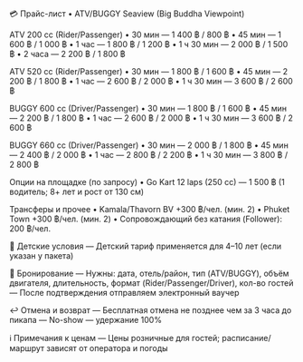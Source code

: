 💳 Прайс-лист • ATV/BUGGY Seaview (Big Buddha Viewpoint)

ATV 200 cc (Rider/Passenger)
• 30 мин — 1 400 ฿ / 800 ฿
• 45 мин — 1 600 ฿ / 1 000 ฿
• 1 час — 1 800 ฿ / 1 200 ฿
• 1 ч 30 мин — 2 000 ฿ / 1 500 ฿
• 2 часа — 2 200 ฿ / 1 800 ฿

ATV 520 cc (Rider/Passenger)
• 30 мин — 1 800 ฿ / 1 600 ฿
• 45 мин — 2 200 ฿ / 1 800 ฿
• 1 час — 2 600 ฿ / 2 000 ฿
• 1 ч 30 мин — 3 600 ฿ / 2 600 ฿

BUGGY 600 cc (Driver/Passenger)
• 30 мин — 1 800 ฿ / 1 600 ฿
• 45 мин — 2 200 ฿ / 1 800 ฿
• 1 час — 2 600 ฿ / 2 000 ฿
• 1 ч 30 мин — 3 600 ฿ / 2 600 ฿

BUGGY 660 cc (Driver/Passenger)
• 30 мин — 2 000 ฿ / 1 800 ฿
• 45 мин — 2 400 ฿ / 2 000 ฿
• 1 час — 2 800 ฿ / 2 200 ฿
• 1 ч 30 мин — 3 800 ฿ / 2 800 ฿

Опции на площадке (по запросу)
• Go Kart 12 laps (250 cc) — 1 500 ฿ (1 водитель; 8+ лет и рост от 130 см)

Трансферы и прочее
• Kamala/Thavorn BV +300 ฿/чел. (мин. 2) • Phuket Town +300 ฿/чел. (мин. 2)
• Сопровождающий без катания (Follower): 200 ฿/чел.

👶 Детские условия
— Детский тариф применяется для 4–10 лет (если указан у пакета)

🧾 Бронирование
— Нужны: дата, отель/район, тип (ATV/BUGGY), объём двигателя, длительность, формат (Rider/Passenger/Driver), кол-во гостей
— После подтверждения отправляем электронный ваучер

↩️ Отмена и возврат
— Бесплатная отмена не позднее чем за 3 часа до пикапа
— No-show — удержание 100%

ℹ️ Примечания к ценам
— Цены розничные для гостей; расписание/маршрут зависят от оператора и погоды
